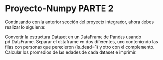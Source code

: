 # Proyecto-Numpy PARTE 2 
Continuando con la anterior sección del proyecto integrador, ahora debes realizar lo siguiente:

Convertir la estructura Dataset en un DataFrame de Pandas usando pd.DataFrame.
Separar el dataframe en dos diferentes, uno conteniendo las filas con personas que perecieron (is_dead=1) y otro con el complemento.
Calcular los promedios de las edades de cada dataset e imprimir.
